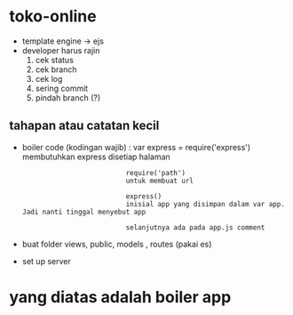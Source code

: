 # toko-online

* template engine -> ejs
* developer harus rajin
    1. cek status
    2. cek branch
    3. cek log
    4. sering commit
    5. pindah branch (?)


## tahapan atau catatan kecil
* boiler code (kodingan wajib) : var express = require('express')
                                 membutuhkan express disetiap halaman
                                
                                require('path')
                                untuk membuat url

                                express() 
                                inisial app yang disimpan dalam var app. Jadi nanti tinggal menyebut app

                                selanjutnya ada pada app.js comment

* buat folder views, public, models , routes (pakai es)

* set up server

yang diatas adalah boiler app
====================
